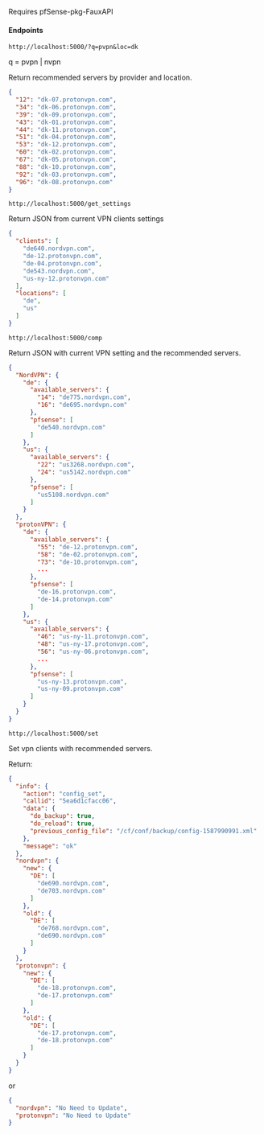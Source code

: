 Requires pfSense-pkg-FauxAPI

#### Endpoints

`http://localhost:5000/?q=pvpn&loc=dk`

q = pvpn | nvpn

Return recommended servers by provider and location.

```json
{
  "12": "dk-07.protonvpn.com", 
  "34": "dk-06.protonvpn.com", 
  "39": "dk-09.protonvpn.com", 
  "43": "dk-01.protonvpn.com", 
  "44": "dk-11.protonvpn.com", 
  "51": "dk-04.protonvpn.com", 
  "53": "dk-12.protonvpn.com", 
  "60": "dk-02.protonvpn.com", 
  "67": "dk-05.protonvpn.com", 
  "88": "dk-10.protonvpn.com", 
  "92": "dk-03.protonvpn.com", 
  "96": "dk-08.protonvpn.com"
}
```

`http://localhost:5000/get_settings`

Return JSON from current VPN clients settings

```json
{
  "clients": [
    "de640.nordvpn.com", 
    "de-12.protonvpn.com", 
    "de-04.protonvpn.com", 
    "de543.nordvpn.com", 
    "us-ny-12.protonvpn.com"
  ], 
  "locations": [
    "de", 
    "us"
  ]
}
```
`http://localhost:5000/comp`

Return JSON with current VPN setting and the recommended  servers.
```json
{
  "NordVPN": {
    "de": {
      "available_servers": {
        "14": "de775.nordvpn.com", 
        "16": "de695.nordvpn.com"
      }, 
      "pfsense": [
        "de540.nordvpn.com"
      ]
    }, 
    "us": {
      "available_servers": {
        "22": "us3268.nordvpn.com", 
        "24": "us5142.nordvpn.com"
      }, 
      "pfsense": [
        "us5108.nordvpn.com"
      ]
    } 
  }, 
  "protonVPN": {
    "de": {
      "available_servers": {
        "55": "de-12.protonvpn.com", 
        "58": "de-02.protonvpn.com", 
        "73": "de-10.protonvpn.com", 
        ...
      }, 
      "pfsense": [
        "de-16.protonvpn.com", 
        "de-14.protonvpn.com"
      ]
    },  
    "us": {
      "available_servers": {
        "46": "us-ny-11.protonvpn.com", 
        "48": "us-ny-17.protonvpn.com", 
        "56": "us-ny-06.protonvpn.com", 
        ...
      }, 
      "pfsense": [
        "us-ny-13.protonvpn.com", 
        "us-ny-09.protonvpn.com"
      ]
    }
  }
}

```
`http://localhost:5000/set`

Set vpn clients with recommended servers.

Return:

```json
{
  "info": {
    "action": "config_set", 
    "callid": "5ea6d1cfacc06", 
    "data": {
      "do_backup": true, 
      "do_reload": true, 
      "previous_config_file": "/cf/conf/backup/config-1587990991.xml"
    }, 
    "message": "ok"
  }, 
  "nordvpn": {
    "new": {
      "DE": [
        "de690.nordvpn.com", 
        "de703.nordvpn.com"
      ]
    }, 
    "old": {
      "DE": [
        "de768.nordvpn.com", 
        "de690.nordvpn.com"
      ]
    }
  }, 
  "protonvpn": {
    "new": {
      "DE": [
        "de-18.protonvpn.com", 
        "de-17.protonvpn.com"
      ]
    }, 
    "old": {
      "DE": [
        "de-17.protonvpn.com", 
        "de-18.protonvpn.com"
      ]
    }
  }
}
``` 
or
```json
{
  "nordvpn": "No Need to Update", 
  "protonvpn": "No Need to Update"
}
```